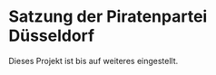 Satzung der Piratenpartei Düsseldorf
====================================

Dieses Projekt ist bis auf weiteres eingestellt.
